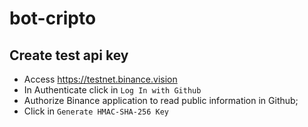 # bot-cripto

## Create test api key

- Access https://testnet.binance.vision
- In Authenticate click in `Log In with Github`
- Authorize Binance application to read public information in Github;
- Click in `Generate HMAC-SHA-256 Key`
